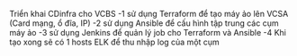 Triển khai CDinfra cho VCBS
-1 sử dụng Terraform để tạo máy ảo lên VCSA (Card mạng, ổ đĩa, IP)
-2 sử dụng Ansible để cấu hình tập trung các cụm máy ảo
-3 sử dụng Jenkins để quản lý job cho Terraform và Ansible
-4 Khi tạo xong sẽ có 1 hosts ELK để thu nhập log của một cụm